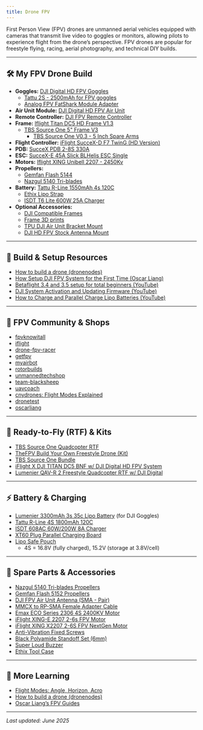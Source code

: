 ```yaml
---
title: Drone FPV
---
```


First Person View (FPV) drones are unmanned aerial vehicles equipped with cameras that transmit live video to goggles or monitors, allowing pilots to experience flight from the drone’s perspective. FPV drones are popular for freestyle flying, racing, aerial photography, and technical DIY builds.

---

## 🛠️ My FPV Drone Build

- **Goggles:** [DJI Digital HD FPV Goggles](https://www.drone-fpv-racer.com/en/dji-digital-hd-fpv-goggles-5133.html)
  - [Tattu 2S - 2500mAh for FPV goggles](https://www.drone-fpv-racer.com/en/tattu-2s-2500mah-for-fpv-goggles-1481.html)
  - [Analog FPV FatShark Module Adapter](https://www.drone-fpv-racer.com/en/analog-fpv-fatshark-module-adapter-for-dji-digital-fpv-goggles-5890.html)
- **Air Unit Module:** [DJI Digital HD FPV Air Unit](https://www.drone-fpv-racer.com/en/dji-fpv-experience-combo-5131.html)
- **Remote Controller:** [DJI FPV Remote Controller](https://www.drone-fpv-racer.com/en/dji-fpv-remote-controller-mode-2-5279.html?search_query=dji&results=118)
- **Frame:** [Iflight Titan DC5 HD Frame V1.3](https://www.drone-fpv-racer.com/en/iflight-titan-dc5-hd-frame-v13-5935.html?search_query=Titan+DC5+frame&results=715)
  - [TBS Source One 5" Frame V3](https://www.drone-fpv-racer.com/en/tbs-source-one-5-frame-v3-5013.html?search_query=+TBS+Source+One+5%22+Frame+V3&results=1062)
    - [TBS Source One V0.3 - 5 Inch Spare Arms](https://www.getfpv.com/index.php/tbs-source-one-v0-3-5-inch-spare-arms-2pcs.html?ccartCamp=65956434.2&recoSrc=6m-dl-multisess-alpha-abt:6770)
- **Flight Controller:** [iFlight SucceX-D F7 TwinG (HD Version)](https://www.drone-fpv-racer.com/en/iflight-succex-f7-twing-flight-controller-hd-version-5446.html)
- **PDB:** [SucceX PDB 2-8S 330A](https://shop.iflight-rc.com/index.php?route=product/product&product_id=748&search=SucceX+PDBN)
- **ESC:** [SucceX-E 45A Slick BLHelis ESC Single](https://shop.iflight-rc.com/index.php?route=product/product&path=20_27_136&product_id=1124)
- **Motors:** [Iflight XING Unibell 2207 - 2450Kv](https://www.drone-fpv-racer.com/en/iflight-xing-unibell-2207-2450kv-race-motor-5439.html?search_query=XING+X2207+2-6S+FPV+NextGen+Motor&results=1223)
- **Propellers:**
  - [Gemfan Flash 5144](https://www.drone-fpv-racer.com/en/gemfan-flash-5144-4pcs-4889.html?search_query=Gemfan+Flash+5144+Propeller&results=445)
  - [Nazgul 5140 Tri-blades](https://shop.iflight-rc.com/index.php?route=product/product&product_id=964&search=Nazgul+5140+propellers)
- **Battery:** [Tattu R-Line 1550mAh 4s 120C](https://www.gensace.de/fpv-lipo-battery?cat=415&discharge_rate=342&voltage=148)
  - [Ethix Lipo Strap](https://www.getfpv.com/ethix-lipo-strap-4pcs.html)
  - [ISDT T6 Lite 600W 25A Charger](https://www.banggood.com/ISDT-T6-Lite-600W-25A-Smart-Battery-Balance-Charger-for-2S-6S-Lipo-Battery-p-1229764.html)
- **Optional Accessories:**
  - [DJI Compatible Frames](https://www.racedayquads.com/collections/designed-for-dji-digital-fpv)
  - [Frame 3D prints](https://www.drone-fpv-racer.com/en/188-frame-s-3d-prints#/hd-dji_fpv)
  - [TPU DJI Air Unit Bracket Mount](https://shop.iflight-rc.com/index.php?route=product/product&product_id=1091)
  - [DJI HD FPV Stock Antenna Mount](https://www.brain3d.co/collections/hd-antenna-sets/products/dji-hd-fpv-stock-antenna-mount-2-piece-mount?variant=31638668017751)

---

## 📝 Build & Setup Resources

- [How to build a drone (dronenodes)](https://dronenodes.com/how-to-build-a-drone/)
- [How Setup DJI FPV System for the First Time (Oscar Liang)](https://oscarliang.com/dji-fpv-system-setup/)
- [Betaflight 3.4 and 3.5 setup for total beginners (YouTube)](https://www.youtube.com/watch?v=xmaTq4JgTXI)
- [DJI System Activation and Updating Firmware (YouTube)](https://www.youtube.com/watch?v=YWAcbkIf-kE&list=PL65kukZorPdPAt7GM1rVrLyA_3Lw5X-U2)
- [How to Charge and Parallel Charge Lipo Batteries (YouTube)](https://www.youtube.com/watch?v=IJiqTWvymCA)

---

## 🔗 FPV Community & Shops

- [fpvknowitall](https://www.fpvknowitall.com/)
- [iflight](https://shop.iflight-rc.com/index.php?route=common/home)
- [drone-fpv-racer](https://www.drone-fpv-racer.com/)
- [getfpv](https://www.getfpv.com/)
- [myairbot](https://store.myairbot.com/)
- [rotorbuilds](https://rotorbuilds.com/build/19008)
- [unmannedtechshop](https://www.unmannedtechshop.co.uk/)
- [team-blacksheep](https://www.team-blacksheep.com/products/prod:source_one_5in)
- [uavcoach](https://uavcoach.com/fpv-quadcopter-drone-systems/)
- [cnydrones: Flight Modes Explained](https://www.cnydrones.org/flight-modes-angle-horizon-acro-what-do-they-mean/)
- [dronetest](https://blog.dronetrest.com/)
- [oscarliang](https://oscarliang.com/)

---

## 🛒 Ready-to-Fly (RTF) & Kits

- [TBS Source One Quadcopter RTF](https://www.getfpv.com/tbs-source-one-quadcopter-rtf-1700kv-2400kv.html)
- [TheFPV Build Your Own Freestyle Drone (Kit)](https://www.unmannedtechshop.co.uk/piroduct/thefpv-build-your-own-freestyle-drone-kit/)
- [TBS Source One Bundle](https://www.team-blacksheep.com/products/prod:sourceone_bundle)
- [iFlight X DJI TITAN DC5 BNF w/ DJI Digital HD FPV System](https://shop.iflight-rc.com/index.php?route=product/product&product_id=1100)
- [Lumenier QAV-R 2 Freestyle Quadcopter RTF w/ DJI Digital](https://www.getfpv.com/lumenier-qav-r-2-rtf-with-dji-hd-fpv-system.html)

---

## ⚡ Battery & Charging

- [Lumenier 3300mAh 3s 35c Lipo Battery](https://www.getfpv.com/lumenier-3300mah-3s-35c-lipo-battery.html) (for DJI Goggles)
- [Tattu R-Line 4S 1800mAh 120C](https://www.getfpv.com/tattu-r-line-version-3-0-1800mah-4s-120c-lipo-battery.html)
- [ISDT 608AC 60W/200W 8A Charger](https://www.getfpv.com/isdt-608ac-smart-battery-charger-ac-50w-dc-200w-8a-w-detachable-power-supply.html)
- [XT60 Plug Parallel Charging Board](https://www.getfpv.com/xt60-parallel-balance-charging-board-xh-2-6s.html)
- [Lipo Safe Pouch](https://www.getfpv.com/betafpv-lipo-battery-safety-handbag.html)
  - 4S = 16.8V (fully charged), 15.2V (storage at 3.8V/cell)

---

## 🧩 Spare Parts & Accessories

- [Nazgul 5140 Tri-blades Propellers](https://shop.iflight-rc.com/index.php?route=product/product&product_id=964)
- [Gemfan Flash 5152 Propellers](https://www.banggood.com/2-Pairs-Gemfan-5152-5_1x5_2x3-3-Blade-CW-CCW-PC-FPV-Racing-Propeller-for-180-250-280-RC-Multicopters-p-1139126.html)
- [DJI FPV Air Unit Antenna (SMA - Pair)](https://shop.iflight-rc.com/index.php?route=product/product&product_id=1031&search=antenna+dji)
- [MMCX to RP-SMA Female Adapter Cable](https://shop.iflight-rc.com/index.php?route=product/product&product_id=1095)
- [Emax ECO Series 2306 4S 2400KV Motor](https://www.banggood.com/4PCS-Emax-ECO-Series-2306-4S-2400KV-Brushless-Motor-for-RC-Drone-FPV-Racing-p-1582952.html)
- [iFlight XING-E 2207 2-6s FPV Motor](https://shop.iflight-rc.com/index.php?route=product/product&product_id=874)
- [iFlight XING X2207 2-6S FPV NextGen Motor](https://shop.iflight-rc.com/index.php?route=product/product&product_id=711)
- [Anti-Vibration Fixed Screws](https://www.getfpv.com/anti-vibration-flight-controller-standoff-7mm.html)
- [Black Polyamide Standoff Set (6mm)](https://www.getfpv.com/index.php/black-polyamide-standoff-set-6mm.html)
- [Super Loud Buzzer](https://www.getfpv.com/matek-lost-model-beeper-fpv-fc-5v-loud-buzzer.html)
- [Ethix Tool Case](https://www.getfpv.com/ethix-tool-case.html)

---

## 📖 More Learning

- [Flight Modes: Angle, Horizon, Acro](https://www.cnydrones.org/flight-modes-angle-horizon-acro-what-do-they-mean/)
- [How to build a drone (dronenodes)](https://dronenodes.com/how-to-build-a-drone/)
- [Oscar Liang’s FPV Guides](https://oscarliang.com/)

---

_Last updated: June 2025_